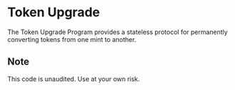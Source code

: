 # Token Upgrade

The Token Upgrade Program provides a stateless protocol for permanently converting
tokens from one mint to another.

## Note

This code is unaudited. Use at your own risk.
